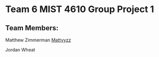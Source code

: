 # Team 6 MIST 4610 Group Project 1

## Team Members:

Matthew Zimmerman [Mattyyzz](https://github.com/Mattyyzz)

Jordan Wheat

